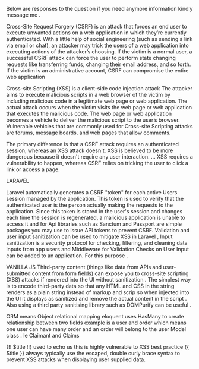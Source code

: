 

Below are responses to the question  if you need anymore information kindly message me .


Cross-Site Request Forgery (CSRF) is an attack that forces an end user to execute unwanted actions on a web application in which they’re currently authenticated. With a little help of social engineering (such as sending a link via email or chat), an attacker may trick the users of a web application into executing actions of the attacker’s choosing. If the victim is a normal user, a successful CSRF attack can force the user to perform state changing requests like transferring funds, changing their email address, and so forth. If the victim is an administrative account, CSRF can compromise the entire web application


Cross-site Scripting (XSS) is a client-side code injection attack The attacker aims to execute malicious scripts in a web browser of the victim by including malicious code in a legitimate web page or web application. The actual attack occurs when the victim visits the web page or web application that executes the malicious code. The web page or web application becomes a vehicle to deliver the malicious script to the user’s browser. Vulnerable vehicles that are commonly used for Cross-site Scripting attacks are forums, message boards, and web pages that allow comments.

The primary difference is that a CSRF attack requires an authenticated session, whereas an XSS attack doesn't. XSS is believed to be more dangerous because it doesn't require any user interaction. ... XSS requires a vulnerability to happen, whereas CSRF relies on tricking the user to click a link or access a page.


LARAVEL

Laravel automatically generates a CSRF "token" for each active Users session managed by the application. This token is used to verify that the authenticated user is the person actually making the requests to the application. Since this token is stored in the user's session and changes each time the session is regenerated, a malicious application is unable to access it and for Api  libraries such as Sanctum and Passport are simple packages you may use to issue API tokens to prevent CSRF.
Validation and user input sanitization  can be used to mitigate XSS in Laravel , Input sanitization is a security protocol for checking, filtering, and cleaning data inputs from app users and Middleware for Validation Checks on User Input can be added to an application. For this purpose .

VANILLA JS 
Third-party content (things like data from APIs and user-submitted content from form fields) can expose you to cross-site scripting (XSS) attacks if rendered into the UI without sanitization . The simplest way is to encode third-party data so that any HTML and CSS in the string renders as a plain string instead of markup and scrip so when injected into the UI it displays as sanitized and  remove the actual content in the script . Also using a third party sanitising library such as DOMPurify can be useful .

ORM means Object relational mapping  eloquent uses  HasMany to create relationship between two fields example is a user and order which means one user can have many order  and an order will belong to the user Model class . Ie Claimant and Claims 

{!! $title !!} used to echo us this is highly vulnerable to XSS best practice  {{ $title }}  always typically use the escaped, double curly brace syntax to prevent XSS attacks when displaying user supplied data.
